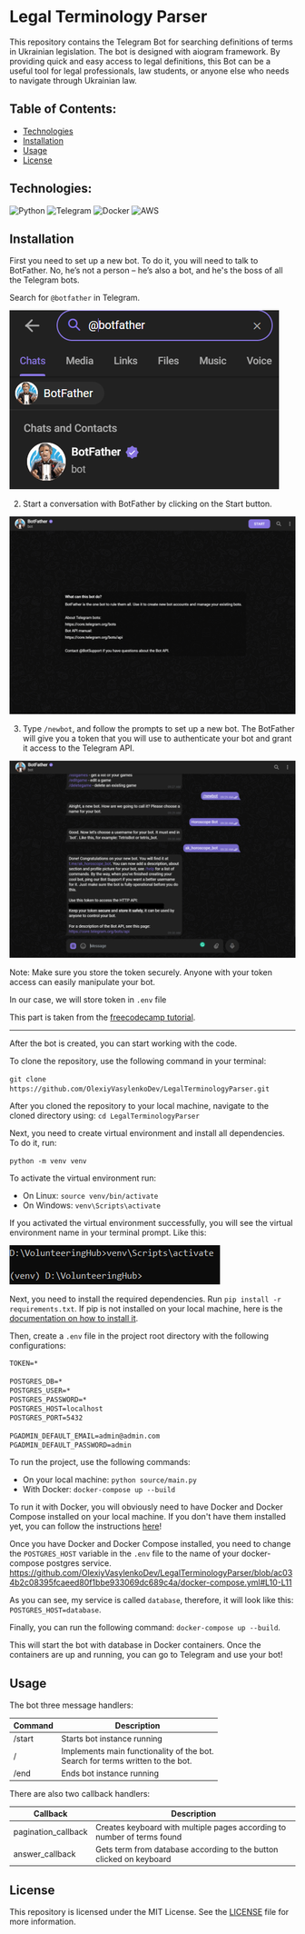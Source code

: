 # Legal Terminology Parser

This repository contains the Telegram Bot for searching definitions of terms in Ukrainian legislation. The bot is designed with aiogram framework. By providing quick and easy access to legal definitions, this Bot can be a useful tool for legal professionals, law students, or anyone else who needs to navigate through Ukrainian law.

## Table of Contents:

* [Technologies](#technologies)
* [Installation](#installation)
* [Usage](#usage)
* [License](#License)

## Technologies:

![Python](https://img.shields.io/badge/Python-FFD43B?style=for-the-badge&logo=python&logoColor=white)
![Telegram](https://img.shields.io/badge/Telegram-2CA5E0?style=for-the-badge&logo=telegram&logoColor=white)
![Docker](https://img.shields.io/badge/Docker-2CA5E0?style=for-the-badge&logo=docker&logoColor=white)
![AWS](https://img.shields.io/badge/AWS-%23FF9900.svg?style=for-the-badge&logo=amazon-aws&logoColor=white)

## Installation

First you need to set up a new bot.
To do it, you will need to talk to BotFather. No, he’s not a person – he’s also a bot, and he's the boss of
all the Telegram bots.

Search for `@botfather` in Telegram.

![1](img/Screenshot-2022-12-16-092357.png)

2. Start a conversation with BotFather by clicking on the Start button.

![2](img/Screenshot-2022-12-16-092531.png)

3. Type `/newbot`, and follow the prompts to set up a new bot. The BotFather will give you a token that you will use to
   authenticate your bot and grant it access to the Telegram API.

![3](img/Screenshot-2022-12-16-093337.png)

Note: Make sure you store the token securely. Anyone with your token access can easily manipulate your bot.

In our case, we will store token in `.env` file

This part is taken from
the [freecodecamp tutorial](https://www.freecodecamp.org/news/how-to-create-a-telegram-bot-using-python/).

---

After the bot is created, you can start working with the code.

To clone the repository, use the following command in your terminal:

`git clone https://github.com/OlexiyVasylenkoDev/LegalTerminologyParser.git`

After you cloned the repository to your local machine, navigate to the cloned directory using:
`cd LegalTerminologyParser`

Next, you need to create virtual environment and install all dependencies. To do it, run:

`python -m venv venv`

To activate the virtual environment run:

* On Linux: `source venv/bin/activate`
* On Windows: `venv\Scripts\activate`

If you activated the virtual environment successfully, you will see the virtual environment name in your terminal
prompt. Like this:

![venv-activated](img/venv-activated.PNG)

Next, you need to install the required dependencies. Run `pip install -r requirements.txt`.
If pip is not installed on your local machine, here is
the [documentation on how to install it](https://pip.pypa.io/en/stable/installation/).

Then, create a `.env` file in the project root directory with the following configurations:

```
TOKEN=*

POSTGRES_DB=*
POSTGRES_USER=*
POSTGRES_PASSWORD=*
POSTGRES_HOST=localhost
POSTGRES_PORT=5432

PGADMIN_DEFAULT_EMAIL=admin@admin.com
PGADMIN_DEFAULT_PASSWORD=admin
```

To run the project, use the following commands:

* On your local machine: `python source/main.py`
* With Docker: `docker-compose up --build`

To run it with Docker, you will obviously need to have Docker and Docker Compose installed on your local machine. If you
don't have
them installed yet, you can follow the instructions [here](https://docs.docker.com/compose/install/)!

Once you have Docker and Docker Compose installed, you need to change the `POSTGRES_HOST` variable in the `.env` file to
the name of your docker-compose postgres service.
https://github.com/OlexiyVasylenkoDev/LegalTerminologyParser/blob/ac034b2c08395fcaeed80f1bbe933069dc689c4a/docker-compose.yml#L10-L11

As you can see, my service is called `database`, therefore, it will look like this: `POSTGRES_HOST=database`.

Finally, you can run the following command:
`docker-compose up --build`.

This will start the bot with database in Docker containers.
Once the containers are up and running, you can go to Telegram and use your bot!

## Usage

The bot three message handlers:

| Command | Description                                                                         |
|---------|-------------------------------------------------------------------------------------|
| /start  | Starts bot instance running                                                         |
| /       | Implements main functionality of the bot. <br/>Search for terms written to the bot. |
| /end    | Ends bot instance running                                                           |

There are also two callback handlers:

| Callback            | Description                                                             |
|---------------------|-------------------------------------------------------------------------|
| pagination_callback | Creates keyboard with multiple pages according to number of terms found |
| answer_callback     | Gets term from database according to the button clicked on keyboard     |

## License

This repository is licensed under the MIT License. See
the [LICENSE](https://github.com/OlexiyVasylenkoDev/LegalTerminologyParser/blob/0cf80243e193606b89c7597a45f1e8adb2417928/LICENSE)
file for more information.
